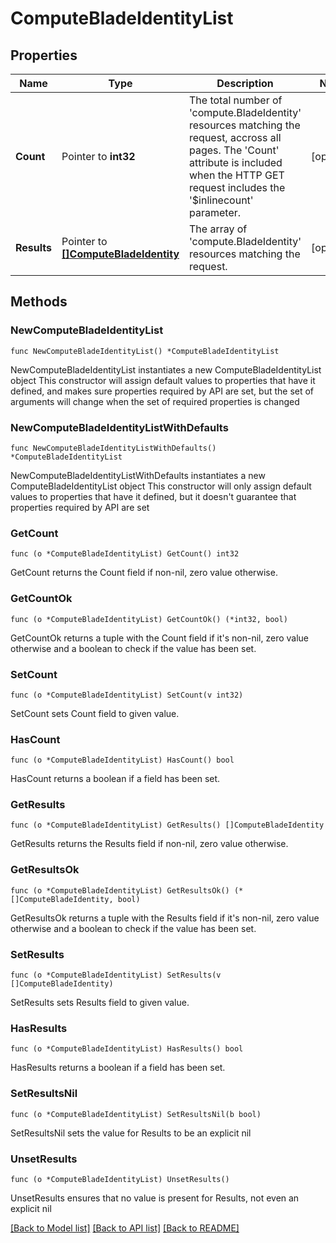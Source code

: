 # ComputeBladeIdentityList

## Properties

Name | Type | Description | Notes
------------ | ------------- | ------------- | -------------
**Count** | Pointer to **int32** | The total number of &#39;compute.BladeIdentity&#39; resources matching the request, accross all pages. The &#39;Count&#39; attribute is included when the HTTP GET request includes the &#39;$inlinecount&#39; parameter. | [optional] 
**Results** | Pointer to [**[]ComputeBladeIdentity**](compute.BladeIdentity.md) | The array of &#39;compute.BladeIdentity&#39; resources matching the request. | [optional] 

## Methods

### NewComputeBladeIdentityList

`func NewComputeBladeIdentityList() *ComputeBladeIdentityList`

NewComputeBladeIdentityList instantiates a new ComputeBladeIdentityList object
This constructor will assign default values to properties that have it defined,
and makes sure properties required by API are set, but the set of arguments
will change when the set of required properties is changed

### NewComputeBladeIdentityListWithDefaults

`func NewComputeBladeIdentityListWithDefaults() *ComputeBladeIdentityList`

NewComputeBladeIdentityListWithDefaults instantiates a new ComputeBladeIdentityList object
This constructor will only assign default values to properties that have it defined,
but it doesn't guarantee that properties required by API are set

### GetCount

`func (o *ComputeBladeIdentityList) GetCount() int32`

GetCount returns the Count field if non-nil, zero value otherwise.

### GetCountOk

`func (o *ComputeBladeIdentityList) GetCountOk() (*int32, bool)`

GetCountOk returns a tuple with the Count field if it's non-nil, zero value otherwise
and a boolean to check if the value has been set.

### SetCount

`func (o *ComputeBladeIdentityList) SetCount(v int32)`

SetCount sets Count field to given value.

### HasCount

`func (o *ComputeBladeIdentityList) HasCount() bool`

HasCount returns a boolean if a field has been set.

### GetResults

`func (o *ComputeBladeIdentityList) GetResults() []ComputeBladeIdentity`

GetResults returns the Results field if non-nil, zero value otherwise.

### GetResultsOk

`func (o *ComputeBladeIdentityList) GetResultsOk() (*[]ComputeBladeIdentity, bool)`

GetResultsOk returns a tuple with the Results field if it's non-nil, zero value otherwise
and a boolean to check if the value has been set.

### SetResults

`func (o *ComputeBladeIdentityList) SetResults(v []ComputeBladeIdentity)`

SetResults sets Results field to given value.

### HasResults

`func (o *ComputeBladeIdentityList) HasResults() bool`

HasResults returns a boolean if a field has been set.

### SetResultsNil

`func (o *ComputeBladeIdentityList) SetResultsNil(b bool)`

 SetResultsNil sets the value for Results to be an explicit nil

### UnsetResults
`func (o *ComputeBladeIdentityList) UnsetResults()`

UnsetResults ensures that no value is present for Results, not even an explicit nil

[[Back to Model list]](../README.md#documentation-for-models) [[Back to API list]](../README.md#documentation-for-api-endpoints) [[Back to README]](../README.md)


